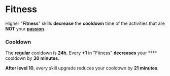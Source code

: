 # Fitness

Higher "**Fitness**" skills **decrease** the **cooldown** time of the activities that are **NOT** your [**passion**](../passion/).

### Cooldown

The **regular** cooldown is **24h**. Every **+1** in "Fitness" **decreases** your **** cooldown by **30 minutes**.&#x20;

**After level 10**, every skill upgrade reduces your cooldown by **21 minutes**.&#x20;

